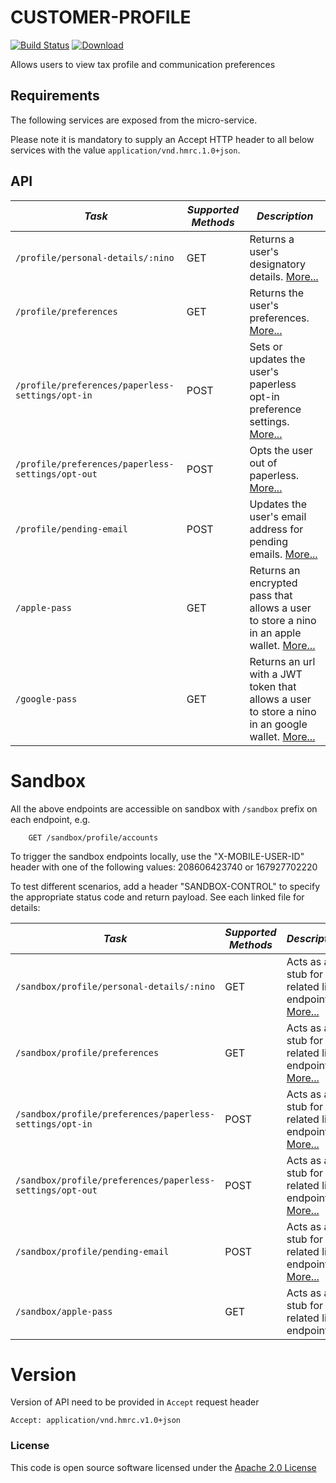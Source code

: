 # CUSTOMER-PROFILE

[![Build Status](https://travis-ci.org/hmrc/customer-profile.svg?branch=master)](https://travis-ci.org/hmrc/customer-profile) [ ![Download](https://api.bintray.com/packages/hmrc/releases/customer-profile/images/download.svg) ](https://bintray.com/hmrc/releases/customer-profile/_latestVersion)

Allows users to view tax profile and communication preferences
 

Requirements
------------

The following services are exposed from the micro-service.

Please note it is mandatory to supply an Accept HTTP header to all below services with the value ```application/vnd.hmrc.1.0+json```.


API
---

| *Task*                                               | *Supported Methods* | *Description*                                                                                                                |
|------------------------------------------------------|---------------------|------------------------------------------------------------------------------------------------------------------------------|
| ```/profile/personal-details/:nino```                | GET                 | Returns a user's designatory details. [More...](docs/personalDetails.md)                                                     |
| ```/profile/preferences```                           | GET                 | Returns the user's preferences. [More...](docs/preferences.md)                                                               |
| ```/profile/preferences/paperless-settings/opt-in``` | POST                | Sets or updates the user's paperless opt-in preference settings. [More...](docs/paperlessSettingsOptIn.md)                   |
| ```/profile/preferences/paperless-settings/opt-out``` | POST                | Opts the user out of paperless. [More...](docs/paperlessSettingsOptOut.md)                                                   |
| ```/profile/pending-email```                         | POST                | Updates the user's email address for pending emails. [More...](docs/pendingEmail.md)                                         |
| ```/apple-pass```                                    | GET                 | Returns an encrypted pass that allows a user to store a nino in an apple wallet. [More...](docs/getApplePass.md)             |
| ```/google-pass```                                   | GET                 | Returns an url with a JWT token that allows a user to store a nino in an google wallet. [More...](docs/getGooglePass.md) |

# Sandbox
All the above endpoints are accessible on sandbox with `/sandbox` prefix on each endpoint, e.g.
```
    GET /sandbox/profile/accounts
```

To trigger the sandbox endpoints locally, use the "X-MOBILE-USER-ID" header with one of the following values:
208606423740 or 167927702220

To test different scenarios, add a header "SANDBOX-CONTROL" to specify the appropriate status code and return payload. 
See each linked file for details:

| *Task*                                                       | *Supported Methods* | *Description*                                                                                    |
|--------------------------------------------------------------|---------------------|--------------------------------------------------------------------------------------------------|
| ```/sandbox/profile/personal-details/:nino```                | GET                 | Acts as a stub for the related live endpoint. [More...](docs/sandbox/personalDetails.md)         |
| ```/sandbox/profile/preferences```                           | GET                 | Acts as a stub for the related live endpoint. [More...](docs/sandbox/preferences.md)             |
| ```/sandbox/profile/preferences/paperless-settings/opt-in``` | POST                | Acts as a stub for the related live endpoint. [More...](docs/sandbox/paperlessSettingsOptIn.md)  |
| ```/sandbox/profile/preferences/paperless-settings/opt-out``` | POST                | Acts as a stub for the related live endpoint. [More...](docs/sandbox/paperlessSettingsOptOut.md) |
| ```/sandbox/profile/pending-email```                         | POST                | Acts as a stub for the related live endpoint. [More...](docs/pendingEmail.md)                    |
| ```/sandbox/apple-pass```                                    | GET                  | Acts as a stub for the related live endpoint.               |



# Version
Version of API need to be provided in `Accept` request header
```
Accept: application/vnd.hmrc.v1.0+json
```


### License

This code is open source software licensed under the [Apache 2.0 License]("http://www.apache.org/licenses/LICENSE-2.0.html")
